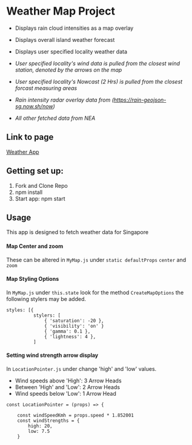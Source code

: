 # Weather Map Project
* Displays rain cloud intensities as a map overlay
* Displays overall island weather forecast
* Displays user specified locality weather data

* *User specified locality's wind data is pulled from the closest wind station, denoted by the arrows on the map*
* *User specified locality's Nowcast (2 Hrs) is pulled from the closest forcast measuring areas*
* *Rain intensity radar overlay data from (https://rain-geojson-sg.now.sh/now)*
* *All other fetched data from NEA*

## Link to page
[Weather App](https://kod2nd-weather-app.netlify.com/)

## Getting set up:

1. Fork and Clone Repo
2. npm install
3. Start app: npm start

## Usage

This app is designed to fetch weather data for Singapore

#### Map Center and zoom
These can be altered in ```MyMap.js``` under ```static defaultProps``` ```center``` and ```zoom```

#### Map Styling Options
In ```MyMap.js``` under ```this.state``` look for the method ```CreateMapOptions``` the following stylers may be added.

```
styles: [{
          stylers: [
              { 'saturation': -20 },
              { 'visibility': 'on' }
              { 'gamma': 0.1 },
              { 'lightness': 4 },
          ] 
```
#### Setting wind strength arrow display


In ```LocationPointer.js``` under change 'high' and 'low' values.

* Wind speeds above 'High': 3 Arrow Heads
* Between 'High' and 'Low': 2 Arrow Heads
* Wind speeds below 'Low': 1 Arrow Head

```
const LocationPointer = (props) => {

    const windSpeedKmh = props.speed * 1.852001
    const windStrengths = {
        high: 20,
        low: 7.5
    }
```
